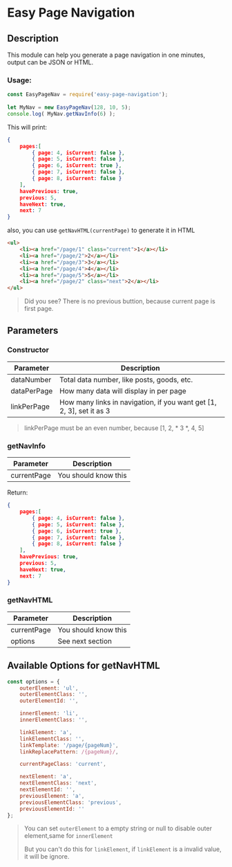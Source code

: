 # Easy Page Navigation

## Description
This module can help you generate a page navigation in one minutes, output can be JSON or HTML.

### Usage:
```js
const EasyPageNav = require('easy-page-navigation');
    
let MyNav = new EasyPageNav(128, 10, 5);
console.log( MyNav.getNavInfo(6) );
```

This will print:
```json
{
	pages:[
	    { page: 4, isCurrent: false },
	    { page: 5, isCurrent: false },
	    { page: 6, isCurrent: true },
	    { page: 7, isCurrent: false },
	    { page: 8, isCurrent: false }
	],
	havePrevious: true,
	previous: 5,
	haveNext: true,
	next: 7
}
```
also, you can use `getNavHTML(currentPage)` to generate  it in HTML
```html
<ul>
    <li><a href="/page/1" class="current">1</a></li>
    <li><a href="/page/2">2</a></li>
    <li><a href="/page/3">3</a></li>
    <li><a href="/page/4">4</a></li>
    <li><a href="/page/5">5</a></li>
    <li><a href="/page/2" class="next">2</a></li>
</ul>
```
> Did you see? There is no previous buttion, because current page is first page.

## Parameters

### Constructor
|Parameter|Description|
|---------|-----------|
|dataNumber|Total data number, like posts, goods, etc.|
|dataPerPage|How many data will display in per page|
|linkPerPage|How many links in navigation, if you want get [1, 2, 3], set it as 3|
> linkPerPage must be an even number, because [1, 2, * 3 *, 4, 5]

### getNavInfo
|Parameter|Description|
|---------|-----------|
|currentPage|You should know this|

Return:
```json
{
	pages:[
	    { page: 4, isCurrent: false },
	    { page: 5, isCurrent: false },
	    { page: 6, isCurrent: true },
	    { page: 7, isCurrent: false },
	    { page: 8, isCurrent: false }
	],
	havePrevious: true,
	previous: 5,
	haveNext: true,
	next: 7
}
```

### getNavHTML
|Parameter|Description|
|---------|-----------|
|currentPage|You should know this|
|options|See next section|

## Available Options for getNavHTML
```js
const options = {
    outerElement: 'ul',
    outerElementClass: '',
    outerElementId: '',

    innerElement: 'li',
    innerElementClass: '',

    linkElement: 'a',
    linkElementClass: '',
    linkTemplate: '/page/{pageNum}',
    linkReplacePattern: /{pageNum}/,

    currentPageClass: 'current',

    nextElement: 'a',
    nextElementClass: 'next',
    nextElementId: '',
    previousElement: 'a',
    previousElementClass: 'previous',
    previousElementId: ''
};
```
> You can set `outerElement` to a empty string or null to disable outer element,same for `innerElement`
> 
>  But you can't do this for `linkElement`, if `linkElement` is a invalid value, it will be ignore.